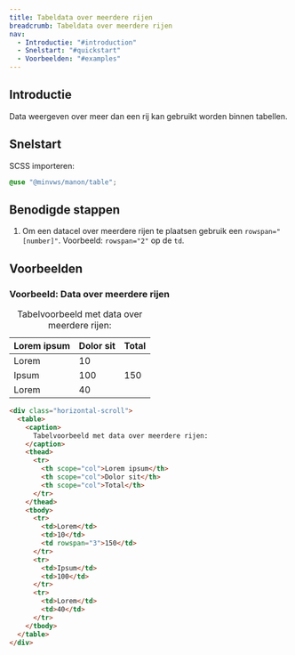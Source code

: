 ```yaml
---
title: Tabeldata over meerdere rijen
breadcrumb: Tabeldata over meerdere rijen
nav:
  - Introductie: "#introduction"
  - Snelstart: "#quickstart"
  - Voorbeelden: "#examples"
---
```


<h2 id="introduction">Introductie</h2>

Data weergeven over meer dan een rij kan gebruikt worden binnen tabellen.

<h2 id="quickstart">Snelstart</h2>

SCSS importeren:

```scss
@use "@minvws/manon/table";
```

## Benodigde stappen

1.  Om een datacel over meerdere rijen te plaatsen gebruik een
    `rowspan="[number]"`. Voorbeeld: `rowspan="2"` op de `td`.

<h2 id="examples">Voorbeelden</h2>

### Voorbeeld: Data over meerdere rijen

<div class="horizontal-scroll">
  <table>
    <caption> Tabelvoorbeeld met data over meerdere rijen: </caption>
    <thead>
      <tr>
        <th scope="col">Lorem ipsum</th>
        <th scope="col">Dolor sit</th>
        <th scope="col">Total</th>
      </tr>
    </thead>
    <tbody>
      <tr>
        <td>Lorem</td>
        <td>10</td>
        <td rowspan="3">150</td>
      </tr>
      <tr>
        <td>Ipsum</td>
        <td>100</td>
      </tr>
      <tr>
        <td>Lorem</td>
        <td>40</td>
      </tr>
    </tbody>
  </table>
</div>

```html
<div class="horizontal-scroll">
  <table>
    <caption>
      Tabelvoorbeeld met data over meerdere rijen:
    </caption>
    <thead>
      <tr>
        <th scope="col">Lorem ipsum</th>
        <th scope="col">Dolor sit</th>
        <th scope="col">Total</th>
      </tr>
    </thead>
    <tbody>
      <tr>
        <td>Lorem</td>
        <td>10</td>
        <td rowspan="3">150</td>
      </tr>
      <tr>
        <td>Ipsum</td>
        <td>100</td>
      </tr>
      <tr>
        <td>Lorem</td>
        <td>40</td>
      </tr>
    </tbody>
  </table>
</div>
```
